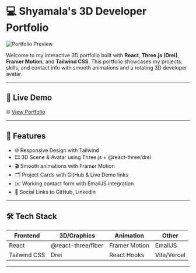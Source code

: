 # 💻 Shyamala's 3D Developer Portfolio

![Portfolio Preview](preview-image.png) <!-- Add a screenshot or GIF of your portfolio -->

Welcome to my interactive 3D portfolio built with **React**, **Three.js (Drei)**, **Framer Motion**, and **Tailwind CSS**. This portfolio showcases my projects, skills, and contact info with smooth animations and a rotating 3D developer avatar.

---

## 🚀 Live Demo
🌐 [View Portfolio](https://your-portfolio-link.vercel.app)

---

## 🧠 Features

- 🌐 Responsive Design with Tailwind
- 🎞️ 3D Scene & Avatar using Three.js + @react-three/drei
- 🎬 Smooth animations with Framer Motion
- 🗂️ Project Cards with GitHub & Live Demo links
- ✉️ Working contact form with EmailJS integration
- 🔗 Social Links to GitHub, LinkedIn

---

## 🛠️ Tech Stack

| Frontend       | 3D/Graphics       | Animation        | Other         |
|----------------|------------------|------------------|---------------|
| React          | @react-three/fiber | Framer Motion    | EmailJS       |
| Tailwind CSS   | Drei              | React Hooks      | Vite/Vercel   |

---


